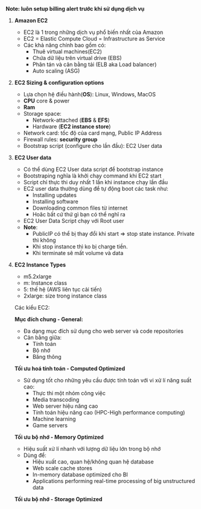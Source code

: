 **Note: luôn setup billing alert trước khi sử dụng dịch vụ**

1. **Amazon EC2**
    - EC2 là 1 trong những dịch vụ phổ biến nhất của Amazon
    - EC2 = Elastic Compute Cloud = Infrastructure as Service
    - Các khả năng chính bao gồm có:
        - Thuê virtual machines(EC2)
        - Chứa dữ liệu trên virtual drive (EBS)
        - Phân tán và cân bằng tải (ELB aka Load balancer)
        - Auto scaling (ASG)
2. **EC2 Sizing & configuration options**
    - Lựa chọn hệ điều hành(**OS**): Linux, Windows, MacOS
    - **CPU** core & power
    - **Ram**
    - Storage space:
        - Network-attached (**EBS** & **EFS**)
        - Hardware (**EC2 instance store**)
    - Network card: tốc độ của card mạng, Public IP Address
    - Firewall rules: **security group**
    - Bootstrap script (configure cho lần đầu): EC2 User data
3. **EC2 User data**
    - Có thể dùng EC2 User data script để bootstrap instance
    - Bootstraping nghĩa là khởi chạy command khi EC2 start
    - Script chỉ thực thi duy nhất 1 lần khi instance chạy lần đầu
    - EC2 user data thường dùng để tự động boot các task như:
        - Installing updates
        - Installing software
        - Downloading common files từ internet
        - Hoăc bất cứ thứ gì bạn có thể nghĩ ra
    - EC2 User Data Script chạy với Root user
    - **Note**:
        - PublicIP có thể bị thay đổi khi start ⇒ stop state instance. Private thì không
        - Khi stop instance thì ko bị charge tiền.
        - Khi terminate sẽ mất volume và data
4. **EC2 Instance Types**
    - m5.2xlarge
    - m: Instance class
    - 5: thế hệ (AWS liên tục cải tiến)
    - 2xlarge: size trong instance class

    Các kiểu EC2:

    **Mục đích chung - General:**

    - Đa dạng mục đích sử dụng cho web server và code repositories
    - Cân bằng giữa:
        - Tính toán
        - Bộ nhớ
        - Băng thông

    **Tối ưu hoá tính toán - Computed Optimized**

    - Sử dụng tốt cho những yêu cầu được tính toán với vi xử lí năng suất cao:
        - Thực thi một nhóm công việc
        - Media transcoding
        - Web server hiệu năng cao
        - Tính toán hiệu năng cao (HPC-High performance computing)
        - Machine learning
        - Game servers

    **Tối ưu bộ nhớ - Memory Optimized**

    - Hiệu suất xử lí nhanh với lượng dữ liệu lớn trong bộ nhớ
    - Dùng để:
        - Hiệu xuất cao, quan hệ/không quan hệ database
        - Web scale cache stores
        - In-memory database optimized cho BI
        - Applications performing real-time processing of big unstructured data

    **Tối ưu bộ nhớ - Storage Optimized**